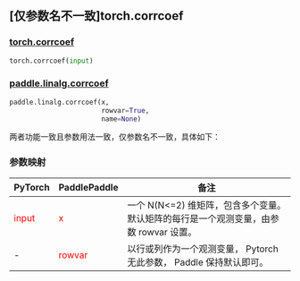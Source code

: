 ## [仅参数名不一致]torch.corrcoef
### [torch.corrcoef](https://pytorch.org/docs/stable/generated/torch.corrcoef.html?highlight=corrcoef#torch.corrcoef)

```python
torch.corrcoef(input)
```

### [paddle.linalg.corrcoef](https://www.paddlepaddle.org.cn/documentation/docs/zh/api/paddle/linalg/corrcoef_cn.html#corrcoef)

```python
paddle.linalg.corrcoef(x,
                       rowvar=True,
                       name=None)
```

两者功能一致且参数用法一致，仅参数名不一致，具体如下：
### 参数映射
| PyTorch       | PaddlePaddle | 备注                                                   |
| ------------- | ------------ | ------------------------------------------------------ |
| <font color='red'> input </font>         | <font color='red'> x </font>            | 一个 N(N<=2) 维矩阵，包含多个变量。默认矩阵的每行是一个观测变量，由参数 rowvar 设置。    |
| -             | <font color='red'> rowvar </font>       | 以行或列作为一个观测变量，  Pytorch 无此参数， Paddle 保持默认即可。    |
